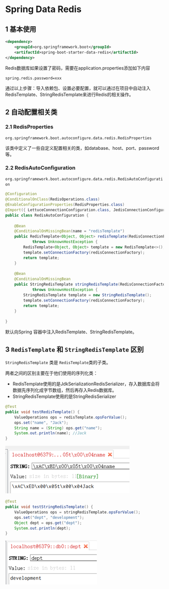 # Spring Data Redis

## 1 基本使用

```xml
<dependency>
    <groupId>org.springframework.boot</groupId>
    <artifactId>spring-boot-starter-data-redis</artifactId>
</dependency>
```

Redis数据库如果设置了密码，需要在application.properties添加如下内容

```xml
spring.redis.password=xxx
```

通过以上步骤：导入依赖包、设置必要配置，就可以通过在项目中自动注入RedisTemplate、StringRedisTemplate来进行Redis的相关操作。

## 2 自动配置相关类

### 2.1 RedisProperties

`org.springframework.boot.autoconfigure.data.redis.RedisProperties`

该类中定义了一些自定义配置相关的类，如database、host、port、password等。

### 2.2 RedisAutoConfiguration

`org.springframework.boot.autoconfigure.data.redis.RedisAutoConfiguration`

```java
@Configuration
@ConditionalOnClass(RedisOperations.class)
@EnableConfigurationProperties(RedisProperties.class)
@Import({ LettuceConnectionConfiguration.class, JedisConnectionConfiguration.class })
public class RedisAutoConfiguration {

	@Bean
	@ConditionalOnMissingBean(name = "redisTemplate")
	public RedisTemplate<Object, Object> redisTemplate(RedisConnectionFactory redisConnectionFactory)
			throws UnknownHostException {
		RedisTemplate<Object, Object> template = new RedisTemplate<>();
		template.setConnectionFactory(redisConnectionFactory);
		return template;
	}

	@Bean
	@ConditionalOnMissingBean
	public StringRedisTemplate stringRedisTemplate(RedisConnectionFactory redisConnectionFactory)
			throws UnknownHostException {
		StringRedisTemplate template = new StringRedisTemplate();
		template.setConnectionFactory(redisConnectionFactory);
		return template;
	}

}
```

默认向Spring 容器中注入RedisTemplate、StringRedisTemplate。

## 3 `RedisTemplate` 和 `StringRedisTemplate` 区别

`StringRedisTemplate` 类是 `RedisTemplate`类的子类。

两者之间的区别主要在于他们使用的序列化类：

- RedisTemplate使用的是JdkSerializationRedisSerializer，存入数据库会将数据先序列化成字节数组，然后再存入Redis数据库。
- StringRedisTemplate使用的是StringRedisSerializer

```java
@Test
public void testRedisTemplate() {
    ValueOperations ops = redisTemplate.opsForValue();
    ops.set("name", "Jack");
    String name = (String) ops.get("name");
    System.out.println(name); //Jack
}
```

![09](../images/09.png)

```java
@Test
public void testStringRedisTemplate() {
    ValueOperations ops = stringRedisTemplate.opsForValue();
    ops.set("dept", "development");
    Object dept = ops.get("dept");
    System.out.println(dept);
}
```

![10](../images/10.png)

